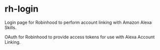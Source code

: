 # rh-login
Login page for Robinhood to perform account linking with Amazon Alexa Skills.

OAuth for Robinhood to provide access tokens for use with Alexa Account Linking.

